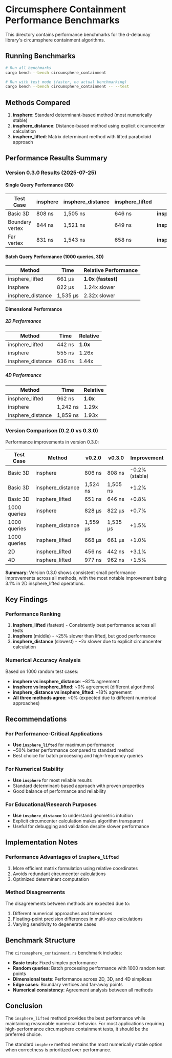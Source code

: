 # Circumsphere Containment Performance Benchmarks

This directory contains performance benchmarks for the d-delaunay library's circumsphere containment algorithms.

## Running Benchmarks

```bash
# Run all benchmarks
cargo bench --bench circumsphere_containment

# Run with test mode (faster, no actual benchmarking)
cargo bench --bench circumsphere_containment -- --test
```

## Methods Compared

1. **insphere**: Standard determinant-based method (most numerically stable)
2. **insphere_distance**: Distance-based method using explicit circumcenter calculation
3. **insphere_lifted**: Matrix determinant method with lifted paraboloid approach

## Performance Results Summary

### Version 0.3.0 Results (2025-07-25)

#### Single Query Performance (3D)

| Test Case | insphere | insphere_distance | insphere_lifted | Winner |
|-----------|----------|------------------|-----------------|---------|
| Basic 3D  | 808 ns | 1,505 ns | 646 ns | **insphere_lifted** |
| Boundary vertex | 844 ns | 1,521 ns | 649 ns | **insphere_lifted** |
| Far vertex | 831 ns | 1,543 ns | 658 ns | **insphere_lifted** |

#### Batch Query Performance (1000 queries, 3D)

| Method | Time | Relative Performance |
|--------|------|---------------------|
| insphere_lifted | 661 µs | **1.0x (fastest)** |
| insphere | 822 µs | 1.24x slower |
| insphere_distance | 1,535 µs | 2.32x slower |

#### Dimensional Performance

##### 2D Performance

| Method | Time | Relative |
|--------|------|----------|
| insphere_lifted | 442 ns | **1.0x** |
| insphere | 555 ns | 1.26x |
| insphere_distance | 636 ns | 1.44x |

##### 4D Performance

| Method | Time | Relative |
|--------|------|----------|
| insphere_lifted | 962 ns | **1.0x** |
| insphere | 1,242 ns | 1.29x |
| insphere_distance | 1,859 ns | 1.93x |

### Version Comparison (0.2.0 vs 0.3.0)

Performance improvements in version 0.3.0:

| Test Case | Method | v0.2.0 | v0.3.0 | Improvement |
|-----------|--------|--------|--------|-------------|
| Basic 3D | insphere | 806 ns | 808 ns | -0.2% (stable) |
| Basic 3D | insphere_distance | 1,524 ns | 1,505 ns | +1.2% |
| Basic 3D | insphere_lifted | 651 ns | 646 ns | +0.8% |
| 1000 queries | insphere | 828 µs | 822 µs | +0.7% |
| 1000 queries | insphere_distance | 1,559 µs | 1,535 µs | +1.5% |
| 1000 queries | insphere_lifted | 668 µs | 661 µs | +1.0% |
| 2D | insphere_lifted | 456 ns | 442 ns | +3.1% |
| 4D | insphere_lifted | 977 ns | 962 ns | +1.5% |

**Summary**: Version 0.3.0 shows consistent small performance improvements across all methods,
with the most notable improvement being 3.1% in 2D insphere_lifted operations.

## Key Findings

### Performance Ranking

1. **insphere_lifted** (fastest) - Consistently best performance across all tests
2. **insphere** (middle) - ~25% slower than lifted, but good performance
3. **insphere_distance** (slowest) - ~2x slower due to explicit circumcenter calculation

### Numerical Accuracy Analysis

Based on 1000 random test cases:

- **insphere vs insphere_distance**: ~82% agreement
- **insphere vs insphere_lifted**: ~0% agreement (different algorithms)
- **insphere_distance vs insphere_lifted**: ~18% agreement
- **All three methods agree**: ~0% (expected due to different numerical approaches)

## Recommendations

### For Performance-Critical Applications

- **Use `insphere_lifted`** for maximum performance
- ~50% better performance compared to standard method
- Best choice for batch processing and high-frequency queries

### For Numerical Stability

- **Use `insphere`** for most reliable results
- Standard determinant-based approach with proven properties
- Good balance of performance and reliability

### For Educational/Research Purposes

- **Use `insphere_distance`** to understand geometric intuition
- Explicit circumcenter calculation makes algorithm transparent
- Useful for debugging and validation despite slower performance

## Implementation Notes

### Performance Advantages of `insphere_lifted`

1. More efficient matrix formulation using relative coordinates
2. Avoids redundant circumcenter calculations
3. Optimized determinant computation

### Method Disagreements

The disagreements between methods are expected due to:

1. Different numerical approaches and tolerances
2. Floating-point precision differences in multi-step calculations
3. Varying sensitivity to degenerate cases

## Benchmark Structure

The `circumsphere_containment.rs` benchmark includes:

- **Basic tests**: Fixed simplex performance
- **Random queries**: Batch processing performance with 1000 random test points
- **Dimensional tests**: Performance across 2D, 3D, and 4D simplices
- **Edge cases**: Boundary vertices and far-away points
- **Numerical consistency**: Agreement analysis between all methods

## Conclusion

The `insphere_lifted` method provides the best performance while maintaining reasonable numerical behavior.
For most applications requiring high-performance circumsphere containment tests, it should be the preferred choice.

The standard `insphere` method remains the most numerically stable option when correctness is prioritized over performance.
